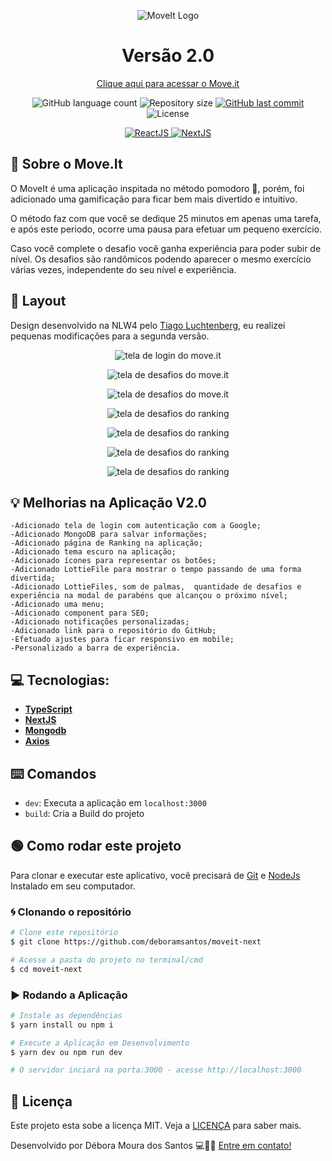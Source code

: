 <p align="center">
  <img  alt="MoveIt Logo" title="MoveIt" src="https://github.com/DeboraMSantos/moveit-next/blob/main/public/logo-purple.svg" />
</p>

<h1 align="center">
Versão 2.0
</h1>

<p align="center">
  <a href="https://moveit-dms.vercel.app/">
     Clique aqui para acessar o Move.it
  </a>
</p>

<p align="center">

  <img alt="GitHub language count" src="https://img.shields.io/github/languages/count/DeboraMSantos/moveit-next">

  <img alt="Repository size" src="https://img.shields.io/github/repo-size/deboramsantos/moveit-next">

  <a href="https://github.com/deboramsantos/moveit-next/commits/master">
      <img alt="GitHub last commit" src="https://img.shields.io/github/last-commit/deboramsantos/moveit-next?color=blue">
  </a>

  <img alt="License" src="https://img.shields.io/badge/license-MIT-brightgreen?color=blue">

</p>

<p align="center">

  <a target="_blank" href="https://reactjs.org/">
    <img alt="ReactJS" src="https://img.shields.io/static/v1?color=blue&label=React&message=JS&?style=plastic&logo=React">
  </a>

  <a target="_blank" href="https://nextjs.org/">
      <img alt="NextJS" src="https://img.shields.io/static/v1?color=white&label=Next&message=JS&?style=plastic&logo=Next.js">
  </a>
</p>

## 🏃 Sobre o Move.It

O MoveIt é uma aplicação inspitada no método pomodoro 🍅, porém, foi adicionado uma gamificação para ficar bem mais divertido e intuitivo.

O método faz com que você se dedique 25 minutos em apenas uma tarefa, e após este periodo, ocorre uma pausa para efetuar um pequeno exercício.

Caso você complete o desafio você ganha experiência para poder subir de nível.
Os desafios são randômicos podendo aparecer o mesmo exercício várias vezes, independente do seu nível e experiência.

## 🎨 Layout

Design desenvolvido na NLW4 pelo [Tiago Luchtenberg](https://www.instagram.com/tiagoluchtenberg/), eu realizei pequenas modificações para a segunda versão.

<p align="center">
  <img  alt="tela de login do move.it" title="MoveIt" src="https://github.com/DeboraMSantos/moveit-next/blob/main/public/1.png" />
</p>
<p align="center">
  <img  alt="tela de desafios do move.it" title="MoveIt" src="https://github.com/DeboraMSantos/moveit-next/blob/main/public/2.png" />
</p>

<p align="center">
  <img  alt="tela de desafios do move.it" title="MoveIt" src="https://github.com/DeboraMSantos/moveit-next/blob/main/public/3.png" />
</p>

<p align="center">
  <img  alt="tela de desafios do ranking" title="MoveIt" src="https://github.com/DeboraMSantos/moveit-next/blob/main/public/5.png" />
</p>

<p align="center">
  <img  alt="tela de desafios do ranking" title="MoveIt" src="https://github.com/DeboraMSantos/moveit-next/blob/main/public/6.png" />
</p>

<p align="center">
  <img  alt="tela de desafios do ranking" title="MoveIt" src="https://github.com/DeboraMSantos/moveit-next/blob/main/public/7.png" />
</p>



<p align="center">
  <img  alt="tela de desafios do ranking" title="MoveIt" src="https://github.com/DeboraMSantos/moveit-next/blob/main/public/4.png" />
</p>


## 💡 Melhorias na Aplicação V2.0

    -Adicionado tela de login com autenticação com a Google;
    -Adicionado MongoDB para salvar informações;
    -Adicionado página de Ranking na aplicação;
    -Adicionado tema escuro na aplicação;    
    -Adicionado ícones para representar os botões;
    -Adicionado LottieFile para mostrar o tempo passando de uma forma divertida;
    -Adicionado LottieFiles, som de palmas,  quantidade de desafios e experiência na modal de parabéns que alcançou o próximo nível;
    -Adicionado uma menu;
    -Adicionado component para SEO;
    -Adicionado notificações personalizadas;
    -Adicionado link para o repositório do GitHub;
    -Efetuado ajustes para ficar responsivo em mobile;
    -Personalizado a barra de experiência.
    

## 💻 Tecnologias:

- **[TypeScript](https://www.typescriptlang.org/)**
- **[NextJS](https://nextjs.org/)**
- **[Mongodb](https://www.mongodb.com/)**
- **[Axios](https://github.com/axios/axios)**

## ⌨️ Comandos

- `dev`: Executa a aplicação em `localhost:3000`
- `build`: Cria a Build do projeto

## 🟢 Como rodar este projeto

Para clonar e executar este aplicativo, você precisará de [Git](https://git-scm.com) e [NodeJs](https://nodejs.org/en/) Instalado em seu computador.

### 🌀 Clonando o repositório

```bash
# Clone este repositório
$ git clone https://github.com/deboramsantos/moveit-next

# Acesse a pasta do projeto no terminal/cmd
$ cd moveit-next

```

### ▶️ Rodando a Aplicação

```bash
# Instale as dependências
$ yarn install ou npm i

# Execute a Aplicação em Desenvolvimento
$ yarn dev ou npm run dev

# O servidor inciará na porta:3000 - acesse http://localhost:3000

```

## 📝 Licença

Este projeto esta sobe a licença MIT. Veja a [LICENÇA](https://opensource.org/licenses/MIT) para saber mais.

 Desenvolvido por Débora Moura dos Santos  💻🙋‍♀️  [Entre em contato!](https://www.linkedin.com/in/d%C3%A9bora-moura-dos-santos-57813335/)
